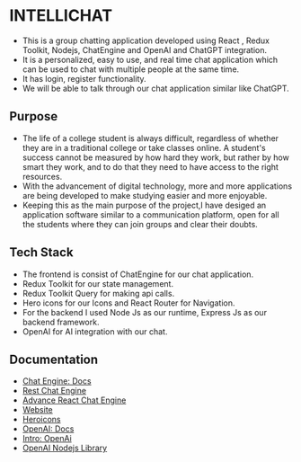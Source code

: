 # INTELLICHAT

- This is a group chatting application developed using React , Redux Toolkit, Nodejs, ChatEngine and OpenAI and ChatGPT integration.
- It is a personalized, easy to use, and real time chat application which can be used to chat with multiple people at the same time.
- It has login, register functionality.
- We will be able to talk through our chat application similar like ChatGPT.

## Purpose

- The life of a college student is always difficult, regardless of whether they are in a traditional college or take classes online. A student's success cannot be measured by how hard they work, but rather by how smart they work, and to do that they need to have access to the right resources.
- With the advancement of digital technology, more and more applications are being developed to make studying easier and more enjoyable.
- Keeping this as the main purpose of the project,I have desiged an application software similar to a communication platform, open for all the students where they can join groups and clear their doubts.

## Tech Stack

- The frontend is consist of ChatEngine for our chat application.
- Redux Toolkit for our state management.
- Redux Toolkit Query for making api calls.
- Hero icons for our Icons and React Router for Navigation.
- For the backend I used Node Js as our runtime, Express Js as our backend framework.
- OpenAI for AI integration with our chat.

## Documentation

- [Chat Engine: Docs](https://chatengine.io/docs/react/v2)
- [Rest Chat Engine](https://rest.chatengine.io/)
- [Advance React Chat Engine](https://chatengine-io.github.io/react-chat-engine-advanced/?path=%2Fdocs%2Fmultichatwindow--default-story)
- [Website](https://chatengine.io/)
- [Heroicons](https://heroicons.com/)
- [OpenAI: Docs](https://platform.openai.com/docs/guides/chat)
- [Intro: OpenAi](https://platform.openai.com/docs/introduction)
- [OpenAI Nodejs Library](https://github.com/openai/openai-node)
